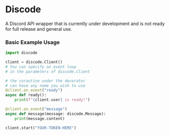 # Discode
A Discord API wrapper that is currently under development and is not ready for full release and general use.

### Basic Example Usage
```py
import discode

client = discode.Client()
# You can specify an event loop
# in the parameters of discode.Client

# the coroutine under the decorator
# can have any name you wish to use
@client.on_event("ready")
async def ready():
    print(f"{client.user} is ready!")

@client.on_event("message")
async def message(message: discode.Message):
    print(message.content)

client.start("YOUR-TOKEN-HERE")
```
